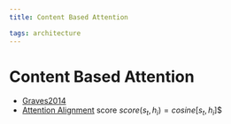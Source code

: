 ```yaml
---
title: Content Based Attention

tags: architecture 
---
```


# Content Based Attention
- [Graves2014](https://arxiv.org/abs/1410.5401)
- [Attention Alignment](Attention%20Alignment.md) score $score(s_{t}, h_{i}) = cosine[s_{t}, h_{i}]$$














